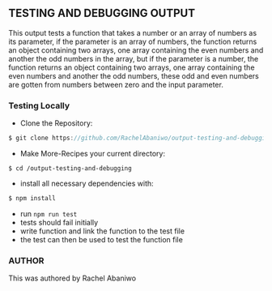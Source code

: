 ## TESTING AND DEBUGGING OUTPUT
This output tests a function that takes a number or an array of numbers as its parameter, if the parameter is an array of numbers, the function returns an object containing two arrays, one array containing the even numbers and another the odd numbers in the array, but if the parameter is a number, the function returns an object containing two arrays, one array containing the even numbers and another the odd numbers, these odd and even numbers are gotten from numbers between zero and the input parameter.


### Testing Locally
* Clone the Repository:
```typescript
$ git clone https://github.com/RachelAbaniwo/output-testing-and-debugging.git
```
* Make More-Recipes your current directory:
```terminal
$ cd /output-testing-and-debugging
```
* install all necessary dependencies with:
```typescript
$ npm install
```
* run `npm run test`
* tests should fail initially
* write function and link the function to the test file
* the test can then be used to test the function file


### AUTHOR
This was authored by Rachel Abaniwo